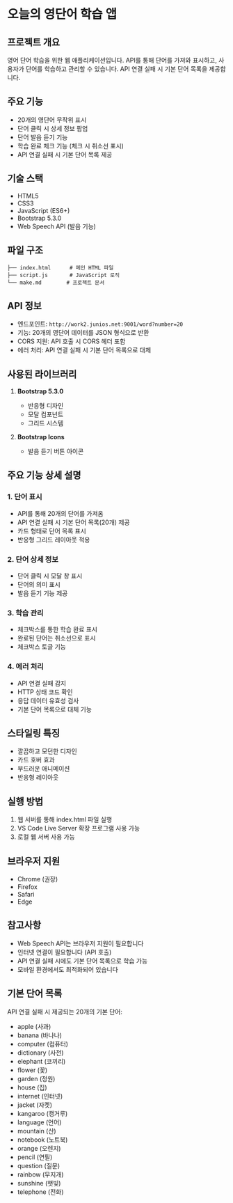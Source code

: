 # 오늘의 영단어 학습 앱

## 프로젝트 개요
영어 단어 학습을 위한 웹 애플리케이션입니다. API를 통해 단어를 가져와 표시하고, 사용자가 단어를 학습하고 관리할 수 있습니다. API 연결 실패 시 기본 단어 목록을 제공합니다.

## 주요 기능
- 20개의 영단어 무작위 표시
- 단어 클릭 시 상세 정보 팝업
- 단어 발음 듣기 기능
- 학습 완료 체크 기능 (체크 시 취소선 표시)
- API 연결 실패 시 기본 단어 목록 제공

## 기술 스택
- HTML5
- CSS3
- JavaScript (ES6+)
- Bootstrap 5.3.0
- Web Speech API (발음 기능)

## 파일 구조
```
├── index.html      # 메인 HTML 파일
├── script.js       # JavaScript 로직
└── make.md        # 프로젝트 문서
```

## API 정보
- 엔드포인트: `http://work2.junios.net:9001/word?number=20`
- 기능: 20개의 영단어 데이터를 JSON 형식으로 반환
- CORS 지원: API 호출 시 CORS 헤더 포함
- 에러 처리: API 연결 실패 시 기본 단어 목록으로 대체

## 사용된 라이브러리
1. **Bootstrap 5.3.0**
   - 반응형 디자인
   - 모달 컴포넌트
   - 그리드 시스템

2. **Bootstrap Icons**
   - 발음 듣기 버튼 아이콘

## 주요 기능 상세 설명

### 1. 단어 표시
- API를 통해 20개의 단어를 가져옴
- API 연결 실패 시 기본 단어 목록(20개) 제공
- 카드 형태로 단어 목록 표시
- 반응형 그리드 레이아웃 적용

### 2. 단어 상세 정보
- 단어 클릭 시 모달 창 표시
- 단어의 의미 표시
- 발음 듣기 기능 제공

### 3. 학습 관리
- 체크박스를 통한 학습 완료 표시
- 완료된 단어는 취소선으로 표시
- 체크박스 토글 기능

### 4. 에러 처리
- API 연결 실패 감지
- HTTP 상태 코드 확인
- 응답 데이터 유효성 검사
- 기본 단어 목록으로 대체 기능

## 스타일링 특징
- 깔끔하고 모던한 디자인
- 카드 호버 효과
- 부드러운 애니메이션
- 반응형 레이아웃

## 실행 방법
1. 웹 서버를 통해 index.html 파일 실행
2. VS Code Live Server 확장 프로그램 사용 가능
3. 로컬 웹 서버 사용 가능

## 브라우저 지원
- Chrome (권장)
- Firefox
- Safari
- Edge

## 참고사항
- Web Speech API는 브라우저 지원이 필요합니다
- 인터넷 연결이 필요합니다 (API 호출)
- API 연결 실패 시에도 기본 단어 목록으로 학습 가능
- 모바일 환경에서도 최적화되어 있습니다

## 기본 단어 목록
API 연결 실패 시 제공되는 20개의 기본 단어:
- apple (사과)
- banana (바나나)
- computer (컴퓨터)
- dictionary (사전)
- elephant (코끼리)
- flower (꽃)
- garden (정원)
- house (집)
- internet (인터넷)
- jacket (자켓)
- kangaroo (캥거루)
- language (언어)
- mountain (산)
- notebook (노트북)
- orange (오렌지)
- pencil (연필)
- question (질문)
- rainbow (무지개)
- sunshine (햇빛)
- telephone (전화) 